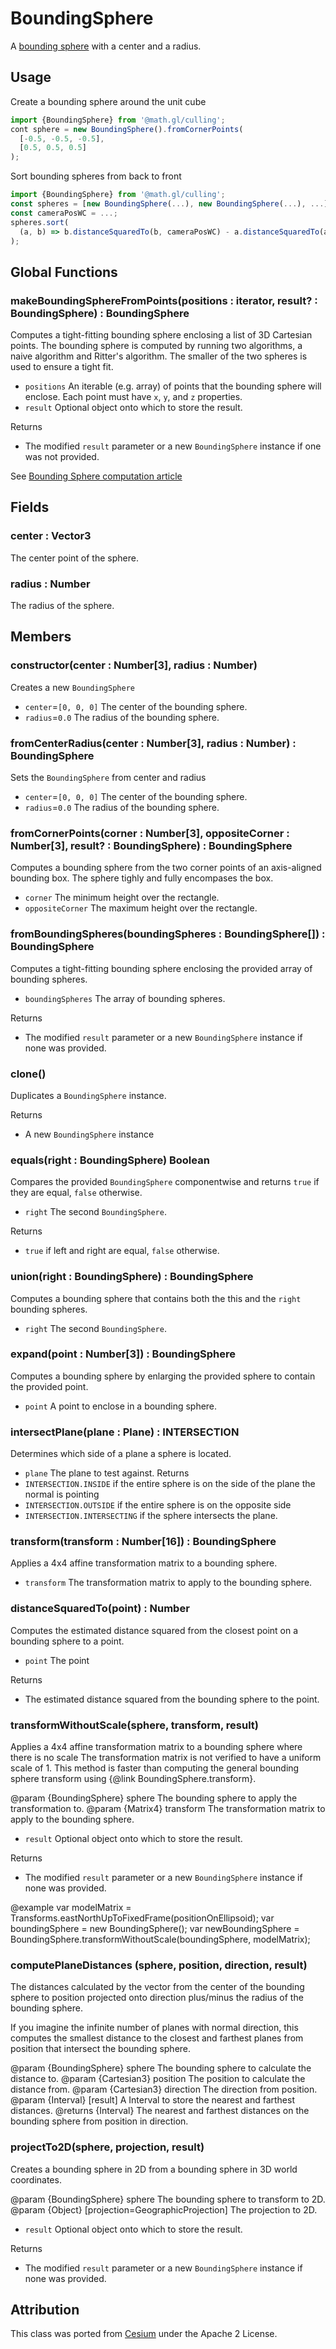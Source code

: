 # BoundingSphere

A [bounding sphere](https://en.wikipedia.org/wiki/Bounding_sphere) with a center and a radius.

## Usage

Create a bounding sphere around the unit cube

```js
import {BoundingSphere} from '@math.gl/culling';
cont sphere = new BoundingSphere().fromCornerPoints(
  [-0.5, -0.5, -0.5],
  [0.5, 0.5, 0.5]
);
```

Sort bounding spheres from back to front

```js
import {BoundingSphere} from '@math.gl/culling';
const spheres = [new BoundingSphere(...), new BoundingSphere(...), ...];
const cameraPosWC = ...;
spheres.sort(
  (a, b) => b.distanceSquaredTo(b, cameraPosWC) - a.distanceSquaredTo(a.cameraPosWC)
);
```

## Global Functions

### makeBoundingSphereFromPoints(positions : iterator, result? : BoundingSphere) : BoundingSphere

Computes a tight-fitting bounding sphere enclosing a list of 3D Cartesian points. The bounding sphere is computed by running two algorithms, a naive algorithm and Ritter's algorithm. The smaller of the two spheres is used to ensure a tight fit.

- `positions` An iterable (e.g. array) of points that the bounding sphere will enclose. Each point must have `x`, `y`, and `z` properties.
- `result` Optional object onto which to store the result.

Returns

- The modified `result` parameter or a new `BoundingSphere` instance if one was not provided.

See [Bounding Sphere computation article](http://blogs.agi.com/insight3d/index.php/2008/02/04/a-bounding/)

## Fields

### center : Vector3

The center point of the sphere.

### radius : Number

The radius of the sphere.

## Members

### constructor(center : Number[3], radius : Number)

Creates a new `BoundingSphere`

- `center`=`[0, 0, 0]` The center of the bounding sphere.
- `radius`=`0.0` The radius of the bounding sphere.

### fromCenterRadius(center : Number[3], radius : Number) : BoundingSphere

Sets the `BoundingSphere` from center and radius

- `center`=`[0, 0, 0]` The center of the bounding sphere.
- `radius`=`0.0` The radius of the bounding sphere.

### fromCornerPoints(corner : Number[3], oppositeCorner : Number[3], result? : BoundingSphere) : BoundingSphere

Computes a bounding sphere from the two corner points of an axis-aligned bounding box. The sphere tighly and fully encompases the box.

- `corner` The minimum height over the rectangle.
- `oppositeCorner` The maximum height over the rectangle.

### fromBoundingSpheres(boundingSpheres : BoundingSphere[]) : BoundingSphere

Computes a tight-fitting bounding sphere enclosing the provided array of bounding spheres.

- `boundingSpheres` The array of bounding spheres.

Returns

- The modified `result` parameter or a new `BoundingSphere` instance if none was provided.

### clone()

Duplicates a `BoundingSphere` instance.

Returns

- A new `BoundingSphere` instance

### equals(right : BoundingSphere) Boolean

Compares the provided `BoundingSphere` componentwise and returns `true` if they are equal, `false` otherwise.

- `right` The second `BoundingSphere`.

Returns

- `true` if left and right are equal, `false` otherwise.

### union(right : BoundingSphere) : BoundingSphere

Computes a bounding sphere that contains both the this and the `right` bounding spheres.

- `right` The second `BoundingSphere`.

### expand(point : Number[3]) : BoundingSphere

Computes a bounding sphere by enlarging the provided sphere to contain the provided point.

- `point` A point to enclose in a bounding sphere.

### intersectPlane(plane : Plane) : INTERSECTION

Determines which side of a plane a sphere is located.

- `plane` The plane to test against.
  Returns
- `INTERSECTION.INSIDE` if the entire sphere is on the side of the plane the normal is pointing
- `INTERSECTION.OUTSIDE` if the entire sphere is on the opposite side
- `INTERSECTION.INTERSECTING` if the sphere intersects the plane.

### transform(transform : Number[16]) : BoundingSphere

Applies a 4x4 affine transformation matrix to a bounding sphere.

- `transform` The transformation matrix to apply to the bounding sphere.

### distanceSquaredTo(point) : Number

Computes the estimated distance squared from the closest point on a bounding sphere to a point.

- `point` The point

Returns

- The estimated distance squared from the bounding sphere to the point.

### transformWithoutScale(sphere, transform, result)

Applies a 4x4 affine transformation matrix to a bounding sphere where there is no scale
The transformation matrix is not verified to have a uniform scale of 1.
This method is faster than computing the general bounding sphere transform using {@link BoundingSphere.transform}.

@param {BoundingSphere} sphere The bounding sphere to apply the transformation to.
@param {Matrix4} transform The transformation matrix to apply to the bounding sphere.

- `result` Optional object onto which to store the result.

Returns

- The modified `result` parameter or a new `BoundingSphere` instance if none was provided.

@example
var modelMatrix = Transforms.eastNorthUpToFixedFrame(positionOnEllipsoid);
var boundingSphere = new BoundingSphere();
var newBoundingSphere = BoundingSphere.transformWithoutScale(boundingSphere, modelMatrix);

### computePlaneDistances (sphere, position, direction, result)

The distances calculated by the vector from the center of the bounding sphere to position projected onto direction plus/minus the radius of the bounding sphere.

If you imagine the infinite number of planes with normal direction, this computes the smallest distance to the closest and farthest planes from position that intersect the bounding sphere.

@param {BoundingSphere} sphere The bounding sphere to calculate the distance to.
@param {Cartesian3} position The position to calculate the distance from.
@param {Cartesian3} direction The direction from position.
@param {Interval} [result] A Interval to store the nearest and farthest distances.
@returns {Interval} The nearest and farthest distances on the bounding sphere from position in direction.

### projectTo2D(sphere, projection, result)

Creates a bounding sphere in 2D from a bounding sphere in 3D world coordinates.

@param {BoundingSphere} sphere The bounding sphere to transform to 2D.
@param {Object} [projection=GeographicProjection] The projection to 2D.

- `result` Optional object onto which to store the result.

Returns

- The modified `result` parameter or a new `BoundingSphere` instance if none was provided.

## Attribution

This class was ported from [Cesium](https://github.com/AnalyticalGraphicsInc/cesium) under the Apache 2 License.
